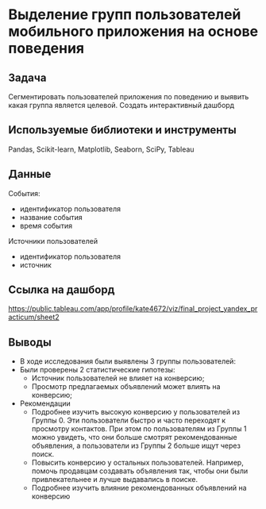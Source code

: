 # Выделение групп пользователей мобильного приложения на основе поведения

## Задача 
Сегментировать пользователей приложения по поведению и выявить какая группа является целевой. Создать интерактивный дашборд

## Используемые библиотеки и инструменты
Pandas, Scikit-learn, Matplotlib, Seaborn, SciPy, Tableau

## Данные
События:
- идентификатор пользователя
- название события
- время события

Источники пользователей
- идентификатор пользователя
- источник


## Ссылка на дашборд
https://public.tableau.com/app/profile/kate4672/viz/final_project_yandex_practicum/sheet2 


## Выводы
- В ходе исследования были выявлены 3 группы пользователей:
- Были проверены 2 статистические гипотезы:
  - Источник пользователей не влияет на конверсию;
  - Просмотр предлагаемых объявлений может влиять на конверсию;
- Рекомендации
  - Подробнее изучить высокую конверсию у пользователей из Группы 0. Эти пользователи быстро и часто переходят к просмотру контактов. При этом по пользователям из Группы 1 можно увидеть, что они больше смотрят рекомендованные объявления, а пользователи из Группы 2 больше ищут через поиск.
  - Повысить конверсию у остальных пользователей. Например, помочь продавцам создавать объявления так, чтобы они были привлекательнее и лучше выдавались в поиске.
  - Подробнее изучить влияние рекомендованных объявлений на конверсию 
